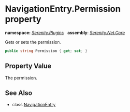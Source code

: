 # NavigationEntry.Permission property
**namespace:** *[Serenity.Plugins](../../README.md#serenity.plugins-namespace)*   **assembly**: *[Serenity.Net.Core](../../README.md)*

Gets or sets the permission.

```csharp
public string Permission { get; set; }
```

## Property Value

The permission.

## See Also

* class [NavigationEntry](../NavigationEntry.md)